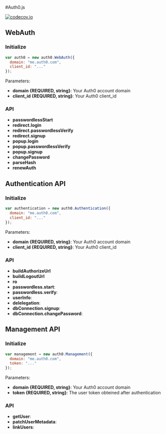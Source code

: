 #Auth0.js

[![codecov.io](http://codecov.io/github/auth0/auth0.js/coverage.svg?branch=v8)](http://codecov.io/github/auth0/auth0.js/coverage.svg?branch=v8)

## WebAuth

### Initialize

```js
var auth0 = new auth0.WebAuth({
  domain: "me.auth0.com",
  client_id: "..."
});
```

Parameters:
- **domain {REQUIRED, string}**: Your Auth0 account domain
- **client_id {REQUIRED, string}**: Your Auth0 client_id

### API

- **passwordlessStart**
- **redirect.login**
- **redirect.passwordlessVerify**
- **redirect.signup**
- **popup.login**
- **popup.passwordlessVerify**
- **popup.signup**
- **changePassword**
- **parseHash**
- **renewAuth**

## Authentication API

### Initialize

```js
var authentication = new auth0.Authentication({
  domain: "me.auth0.com",
  client_id: "..."
});
```

Parameters:
- **domain {REQUIRED, string}**: Your Auth0 account domain
- **client_id {REQUIRED, string}**: Your Auth0 client_id

### API

- **buildAuthorizeUrl**
- **buildLogoutUrl**
- **ro**
- **passwordless.start**: 
- **passwordless.verify**: 
- **userInfo**: 
- **delelegation**: 
- **dbConnection.signup**: 
- **dbConnection.changePassword**: 

## Management API

### Initialize

```js
var management = new auth0.Management({
  domain: "me.auth0.com",
  token: "..."
});
```

Parameters:
- **domain {REQUIRED, string}**: Your Auth0 account domain
- **token {REQUIRED, string}**: The user token obteined after authentication

### API

- **getUser**:
- **patchUserMetadata**:
- **linkUsers**:
